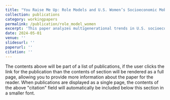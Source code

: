 ```yaml
---
title: "You Raise Me Up: Role Models and U.S. Women’s Socioeconomic Mobility"
collection: publications
category: workingpapers
permalink: /publication/role_model_women
excerpt: 'This paper analyzes multigenerational trends in U.S. socioeconomic mobility using NLSY79 and NLSY97 data, with a focus on maternal role models.'
date: 2024-05-01
venue: ''
slidesurl: ''
paperurl: ''
citation: ''
---
```


The contents above will be part of a list of publications, if the user clicks the link for the publication than the contents of section will be rendered as a full page, allowing you to provide more information about the paper for the reader. When publications are displayed as a single page, the contents of the above "citation" field will automatically be included below this section in a smaller font.
